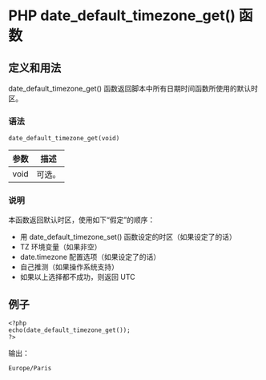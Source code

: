 # PHP date_default_timezone_get() 函数



## 定义和用法

date_default_timezone_get() 函数返回脚本中所有日期时间函数所使用的默认时区。

### 语法

```
date_default_timezone_get(void)
```

| 参数 | 描述 |
| --- | --- |
| void | 可选。 |

### 说明

本函数返回默认时区，使用如下“假定”的顺序：

*   用 date_default_timezone_set() 函数设定的时区（如果设定了的话）
*   TZ 环境变量（如果非空）
*   date.timezone 配置选项（如果设定了的话）
*   自己推测（如果操作系统支持）
*   如果以上选择都不成功，则返回 UTC

## 例子

```
<?php
echo(date_default_timezone_get());
?>
```

输出：

```
Europe/Paris
```



